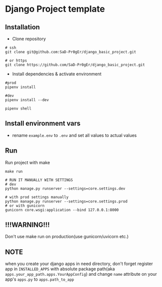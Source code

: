# Django Project template


## Installation

* Clone repository
```shell
# ssh
git clone git@github.com:SaD-Pr0gEr/django_basic_project.git

# or https
git clone https://github.com/SaD-Pr0gEr/django_basic_project.git
```

* Install dependencies & activate environment
```shell
#prod
pipenv install

#dev
pipenv install --dev

pipenv shell
```

## Install environment vars
* rename `example.env` to `.env` and set all values to actual values

## Run
Run project with make
```shell
make run

# RUN IT MANUALLY WITH SETTINGS
# dev
python manage.py runserver --settings=core.settings.dev

# with prod settings manually
python manage.py runserver --settings=core.settings.prod
# or with gunicorn
gunicorn core.wsgi:application --bind 127.0.0.1:8000
```
## !!!WARNING!!!
Don't use make run on production(use gunicorn/uvicorn etc.)

## NOTE
when you create your django apps in need directory, don't  forget register app in `INSTALLED_APPS` 
with absolute package path(aka `apps.your_app_path.apps.YourAppConfig`) and change `name` attribute 
on your app's `apps.py` to `apps.path_to_app`

